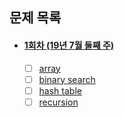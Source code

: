 ## 문제 목록
 - #### [1회차 (19년 7월 둘째 주)](https://github.com/luna-young/LearnAlgorithm/blob/master/문제풀이/JulyWeek2.md)
    - [ ] [array](https://leetcode.com/problems/two-sum/description/)
    - [ ] [binary search](https://leetcode.com/problems/remove-duplicates-from-sorted-array/description/)
    - [ ] [hash table](https://leetcode.com/problems/single-number/description/)
    - [ ] [recursion](https://www.acmicpc.net/problem/1074)
